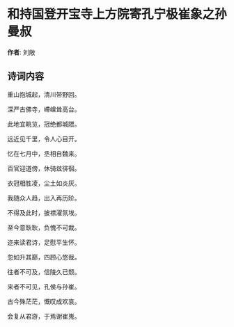 # 和持国登开宝寺上方院寄孔宁极崔象之孙曼叔

**作者**: 刘敞

## 诗词内容

重山抱城起，清川带野回。

深严古佛寺，嵽嵲耸高台。

此地宜眺览，冠绝都城隈。

远近见千里，令人心目开。

忆在七月中，丞相自魏来。

百官迎道傍，休骑兹徘徊。

衣冠相胜凌，尘土如炎灰。

我随众人趋，出入再历阶。

不得及此时，披襟濯氛埃。

至今意耿耿，负愧不可裁。

迩来读君诗，足慰平生怀。

忽如升其巅，四顾心悠哉。

往者不可及，信陵久已颓。

来者不可见，孔侯与孙崔。

古今殊茫茫，慨叹成欢哀。

会复从君游，于焉谢崔嵬。

